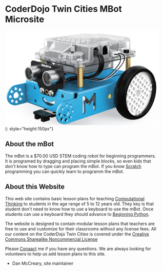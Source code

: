 # CoderDojo Twin Cities MBot Microsite

![](img/mbot.png){: style="height:150px"}

## About the mBot

The mBot is a $70.00 USD STEM coding robot for beginning programmers.  It is programed by dragging and placing simple blocks, so even kids that don't know how to type can program the mBot.  If you know [Scratch](glossary#scratch) programming you can quickly learn to programm the mBot.

## About this Website

This web site contains basic lesson plans for teaching [Computational Thinking](glossary#computational-thinking) to students in the age range of 5 to 12 years old.  They key is that student don't need to know how to use a keyboard to use the mBot.  Once students can use a keyboard they should advance to [Beginning Python](https://www.coderdojotc.org/python/).

The website is designed to contain modular lesson plans that teachers are free to use and customize for their classrooms without any license fees.  All our content on the CoderDojo Twin Cities is covered under the [Creative Commons Sharealike Noncommercial License](glossary#creative-commons-license)

Please [Conaact](contact) me if you have any questions.  We are always looking for volunteers to help us add lesson plans to this site.

- Dan McCreary, site maintainer



